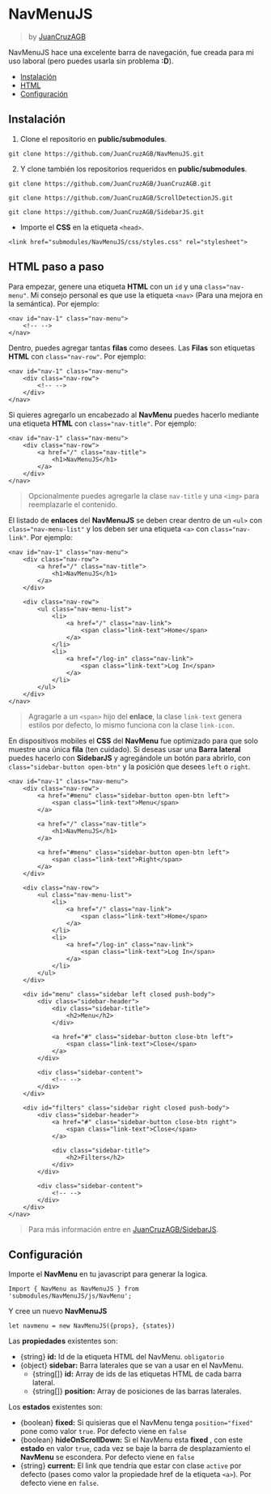 # NavMenuJS
> by [JuanCruzAGB](https://github.com/JuanCruzAGB)

NavMenuJS hace una excelente barra de navegación, fue creada para mi uso laboral (pero puedes usarla sin problema **:D**).

 - [Instalación](#instalación)
 - [HTML](#html-paso-a-paso)
 - [Configuración](#configuración)
  

## Instalación

 1. Clone el repositorio en **public/submodules**.
```
git clone https://github.com/JuanCruzAGB/NavMenuJS.git
```
 2. Y clone también los repositorios requeridos en **public/submodules**.
```
git clone https://github.com/JuanCruzAGB/JuanCruzAGB.git

git clone https://github.com/JuanCruzAGB/ScrollDetectionJS.git

git clone https://github.com/JuanCruzAGB/SidebarJS.git
```
 - Importe el **CSS** en la etiqueta `<head>`.
```
<link href="submodules/NavMenuJS/css/styles.css" rel="stylesheet">
```
## HTML paso a paso
Para empezar, genere una etiqueta **HTML** con un `id` y una `class="nav-menu"`. Mi consejo personal es que use la etiqueta `<nav>` (Para una mejora en la semántica).
Por ejemplo:
```
<nav id="nav-1" class="nav-menu">
	<!-- -->
</nav>
```
Dentro, puedes agregar tantas **filas** como desees. Las **Filas** son etiquetas **HTML** con `class="nav-row"`.
Por ejemplo:
```
<nav id="nav-1" class="nav-menu">
	<div class="nav-row">
		<!-- -->
	</div>
</nav>
```
Si quieres agregarlo un encabezado al **NavMenu** puedes hacerlo mediante una etiqueta **HTML** con `class="nav-title"`.
Por ejemplo:
```
<nav id="nav-1" class="nav-menu">
	<div class="nav-row">
		<a href="/" class="nav-title">
			<h1>NavMenuJS</h1>
		</a>
	</div>
</nav>
```
> Opcionalmente puedes agregarle la clase `nav-title` y una `<img>` para reemplazarle el contenido.

El listado de **enlaces** del **NavMenuJS** se deben crear dentro de un `<ul>` con `class="nav-menu-list"` y los deben ser una etiqueta `<a>` con `class="nav-link"`.
Por ejemplo: 
```
<nav id="nav-1" class="nav-menu">
	<div class="nav-row">
		<a href="/" class="nav-title">
			<h1>NavMenuJS</h1>
		</a>
	</div>

	<div class="nav-row">
		<ul class="nav-menu-list">
			<li>
				<a href="/" class="nav-link">
					<span class="link-text">Home</span>
				</a>
			</li>
			<li>
				<a href="/log-in" class="nav-link">
					<span class="link-text">Log In</span>
				</a>
			</li>
		</ul>
	</div>
</nav>
```
> Agragarle a un `<span>` hijo del **enlace**, la clase `link-text` genera estilos por defecto, lo mismo funciona con  la clase `link-icon`.

En dispositivos mobiles el **CSS** del **NavMenu** fue optimizado para que solo muestre una única **fila** (ten cuidado).
Si deseas usar una **Barra lateral** puedes hacerlo con **SidebarJS** y agregándole un botón para abrirlo, con `class="sidebar-button open-btn"` y la posición que desees `left` o `right`.
```
<nav id="nav-1" class="nav-menu">
	<div class="nav-row">
		<a href="#menu" class="sidebar-button open-btn left">
			<span class="link-text">Menu</span>
		</a>

		<a href="/" class="nav-title">
			<h1>NavMenuJS</h1>
		</a>

		<a href="#menu" class="sidebar-button open-btn left">
			<span class="link-text">Right</span>
		</a>
	</div>

	<div class="nav-row">
		<ul class="nav-menu-list">
			<li>
				<a href="/" class="nav-link">
					<span class="link-text">Home</span>
				</a>
			</li>
			<li>
				<a href="/log-in" class="nav-link">
					<span class="link-text">Log In</span>
				</a>
			</li>
		</ul>
	</div>

	<div id="menu" class="sidebar left closed push-body">
		<div class="sidebar-header">
			<div class="sidebar-title">
				<h2>Menu</h2>
			</div>
			
			<a href="#" class="sidebar-button close-btn left">
				<span class="link-text">Close</span>
			</a>
		</div>

		<div class="sidebar-content">
			<!-- -->
		</div>
	</div>

	<div id="filters" class="sidebar right closed push-body">
		<div class="sidebar-header">
			<a href="#" class="sidebar-button close-btn right">
				<span class="link-text">Close</span>
			</a>
			
			<div class="sidebar-title">
				<h2>Filters</h2>
			</div>
		</div>

		<div class="sidebar-content">
			<!-- -->
		</div>
	</div>
</nav>
```
> Para más información entre en [JuanCruzAGB/SidebarJS](https://github.com/JuanCruzAGB/SidebarJS.git).

## Configuración
Importe el **NavMenu** en tu javascript para generar la logica.
```
Import { NavMenu as NavMenuJS } from 'submodules/NavMenuJS/js/NavMenu';
```
Y cree un nuevo **NavMenuJS**
```
let navmenu = new NavMenuJS({props}, {states})
```
Las **propiedades** existentes son:
 - {string} **id:** Id de la etiqueta HTML del NavMenu. `obligatorio`
 - {object} **sidebar:** Barra laterales que se van a usar en el NavMenu.
	 - {string[]} **id:** Array de ids de las etiquetas HTML de cada barra lateral.
	 - {string[]} **position:** Array de posiciones de las barras laterales.

Los **estados** existentes son:
 - {boolean} **fixed:** Si quisieras que el NavMenu tenga `position="fixed"` pone como valor `true`. Por defecto viene en `false`
 - {boolean} **hideOnScrollDown:** Si el NavMenu esta **fixed** , con este **estado** en valor `true`, cada vez se baje la barra de desplazamiento el **NavMenu** se escondera. Por defecto viene en `false`
 - {string} **current:** El link que tendría que estar con clase `active` por defecto (pases como valor la propiedade href de la etiqueta `<a>`). Por defecto viene en `false`.